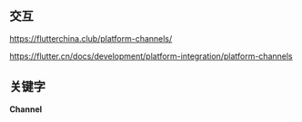 ## 交互
https://flutterchina.club/platform-channels/

https://flutter.cn/docs/development/platform-integration/platform-channels

## 关键字
**Channel**

